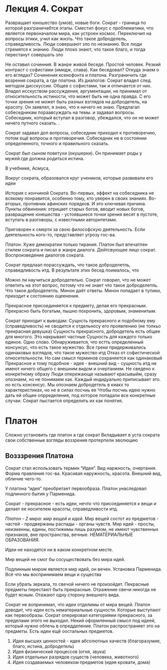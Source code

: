 # Лекция 4. Сократ

Развращает юношество (умов), новые боги.
Сократ - граница по которой разграничабтся этапы. Сместил фокус с проблематики, что является первоначалом мира, как устроен космос. Переключил на вопросы этики, учил как жизть. Что такое доброделель, справедливость. Люди совершают зло по незнанию. Все люди стремятся к знанию. Люди плохо знают, что такое благо, и тогда перестанут совершать зло

Не оставил сочинния. В жанре живой беседе. Простой человек. Резкий контраст с софистами (имидж, слава).
Как беседовал? Откуда знаем о его вглядах? Сочинения ксенофонта и платона. Разграничить где возрения сократа, а где платона. Из диалогов: Сократ владел след. методом дисскуссии. Общее с софистами, так и отличается от них. Владел исскуством рассуждения, аргументации, не принимал от относительность истиности, что может быть не одна правда. С его точки зрения не может быть разных взглядов на добродетель, на красоту. Он заявлял, я знаю, что я ничего не знаю. Предлагал собеседникам пораавсуждать на темы. и задавал вопросы. Собеседник, который вступал в разговор, убеждался, что он не может ничего путного сказать. . 

Сократ задавал доп вопросы, собеседник приходил к противоречию, потом ещё вопросы и противоречия. Собеседник не в состоянии определенного, точного и правильного сказать. 

Сократ был сыном поветухи (окушерки). Он принимает роды у мужей.где должна родиться истина. 

В учебнике, Асмуса,

Вокруг сократа, образовался круг учеников, которые развивали его идеи 

История с кончиной Сократа. Во-первых, эффект на собеседника не всякому понравится, особенно тому, кто уверен в своих знаниях. Во-вторых, противник афинских порядков. И это ключевая причина. Пункты обвинения: отрицает старых богов, вводит новых богов, развращение юнешества - устоявшиеся точки зрения весят в пустоте, вступать в разговоры, с известными авторитетами. 

Приговорен к смерти за свою философскую деятельность. Если деятельность кого-то, представляет угрозу гос-ва. 

Платон. Хуже демократии только тирания. Платон был впечатлен стилем сократа и писал в жанре диалога. Дейтсвующее лицо сократ. 
Воспроизведение диалогов сократа.

Сократ предлаал порассуждать, что такое доброделетль, справедливость итд. В результате этих бесед поималось, что 

Можно ли научиться добродетелью. Сократ говорил, что не может ответить на этот вопрос, потому что не знает что такое доброделетль. Что такое доброделетль. Минон даёт ответы. Минон попадает в тупики, приходит к состоянию оцеенения. 

Прекрасное присоединяется к предмету, делая его прекрасным.
Прекрасно быть богатым, пышно похронить, здоровым, знаменитым. 

Сократ приходит к выводам:
Сущнсть прекрасного и подобному ему (справедливость) не сводится к отдельносу его проявлению (не толкьо прекрасная девушка)
Сущность прекрасного, добродетель есть общее для многого. Это накрывает частные 
Сущность для каждого только единое. Одно слово. 
Обнаруживается, что естть определенный консунсус, что есть такое мужество. Все греки придерживались одинаковых взглядов, что такое мужество итд
Отказ от софистической относительности. Но сам смысл терминов сохраняется как одинаковый
Прекрасное и тому подобное - идея - внешний вид - сущность итд не имеют ничего общего с внешним видом и очертанием.  Не сведено к конкретному образу
Люди опережающе называют красывыйм, сразу опознаем, но не понимаем как. Каждый индидуально приписывает это. но есть консенсус. 
Мы опознаем добродетель в киакх то характеристиках, но не в силах посчиь ее
Чтобы посчиь идею нужно дать ей общее опрределение, под которое попадали все конкретные случаи. Сократ пыстается определить их как понятия. 

# Платон
Сложно установить где платон а где сократ
Вкладывает в уста сократа свои собственные взгляды
воззрения протерпели эволюцию

## Возззрения Платона

Сократ стал использовать термин “Идея”. Вид наржность, очертания. Форма правления гос-ва. Красивая наружность, красота. Внешний вид, обличие чего-то.

У платона “идея” преобретает первообраза. Платон унаследовал подлинного бытия у Парменида. 

Сократ - прекрасное - есть идеи, нечто что присоединяется к вещи и делает ее носителем красоты, справедливости итд. 

_Платон - 2 мира: мир вещей и идей_.
Мир вещей  состот из предметов - частей - продвержаны распады - органы чувств. 
Мир идей - просты, неизменны, едины, постижимы лишь разумом, не имеют чувственных признаков, вне пространства, вечные. НЕМАТЕРИАЛЬНЫЕ ОБРАЗОВАНИЯ. 

Идеи не находятся ни в каком конкретном месте. 

Мир вещей не смог бы сосуществовать без мира идей. 

Подлинным миром является мир идей, он вечен. Установка Парменида. Всё что мы воспринимаем вещи и существа

Если убрать зеркала, то свечой ничего не произойдет. Пекрасные предметы перестают быть прекрасные. Отражение свечи никогда не будет ясным. Отажают одну сторону внешнего вида. 

Сократ не вопринимал, что идеи отделимы от мира вещей. Платон доводит, что идеи есть нематериальные сущности. Которые выступают как первообразы. Сократ оперировал категориями прекрасного, за пределами этого не выходил. Некий оформленный смысл под идеей, который нужно облечь в опредделение. Платон распространяет это на предметы. Есть идеи ещё оостальных предметов. 

1. Идея высших ценностей - идея абсолютных качеств (благоразумие, благо, истина, добродетель)
2. Идея физиический процессов (огня, звука)
3. Идея отдельных разрядов существ (человека, животного)
4. Идея создаваемых человеком предметов (идея кровати, дома)

